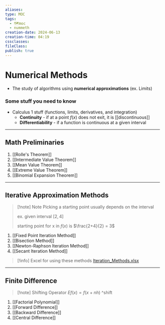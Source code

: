 ```yaml
---
aliases: 
type: MOC
tags:
  - 🗺️moc
  - nummeth
creation-date: 2024-06-13
creation-time: 04:19
cssclasses: 
fileClass: 
publish: true
---
```

# Numerical Methods
- The study of algorithms using **numerical approximations** (ex. Limits)
### Some stuff you need to know
- Calculus 1 stuff (functions, limits, derivatives, and integration)
	- **Continuity** - if at a point $f(x)$ does not exit, it is [[discontinuous]]
	- **Differentiability** - if a function is continuous at a given interval
---

## Math Preliminaries
1. [[Rolle's Theorem]]
2. [[Intermediate Value Theorem]]
3. [[Mean Value Theorem]]
4. [[Extreme Value Theorem]]
5. [[Binomial Expansion Theorem]]
---
## Iterative Approximation Methods
> [!note] Note
> Picking a starting point usually depends on the interval
> 
> ex. given interval $[2,4]$
> 
> starting point for x in $f(x)$ is $\frac{2+4}{2} = 3$
1. [[Fixed Point Iteration Method]]
2. [[Bisection Method]]
3. [[Newton-Raphson Iteration Method]]
4. [[Secant Iteration Method]]
> [!info] Excel for using these methods
> [Iteration_Methods.xlsx](!Attachments/Iteration_Methods.xlsx)

--- 
## Finite Difference
> [!note] Shifting Operator
> $E f(x) = f(x+nh)$
^shift
1. [[Factorial Polynomial]]
2. [[Forward Difference]]
3. [[Backward Difference]]
4. [[Central Difference]]